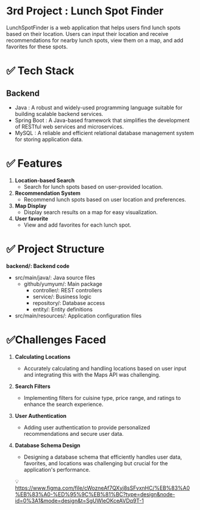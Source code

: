 # 3rd Project : Lunch Spot Finder

LunchSpotFinder is a web application that helps users find lunch spots based on their location. Users can input their location and receive recommendations for nearby lunch spots, view them on a map, and add favorites for these spots.


# ✅ Tech Stack
##       Backend

- Java : A robust and widely-used programming language suitable for building scalable backend services.
- Spring Boot : A Java-based framework that simplifies the development of RESTful web services and microservices.
- MySQL : A reliable and efficient relational database management system for storing application data.

# ✅ Features

1. **Location-based Search**
   - Search for lunch spots based on user-provided location.
2. **Recommendation System**
   - Recommend lunch spots based on user location and preferences.
3. **Map Display**
   - Display search results on a map for easy visualization.
4. **User favorite**
   - View and add favorites for each lunch spot.

# ✅ Project Structure

**backend/: Backend code**

- src/main/java/: Java source files
    - github/yumyum/: Main package
        - controller/: REST controllers
        - service/: Business logic
        - repository/: Database access
        - entity/: Entity definitions
- src/main/resources/: Application configuration files

# ✅Challenges Faced

1. **Calculating Locations**
   - Accurately calculating and handling locations based on user input and integrating this with the Maps API was challenging.
2. **Search Filters**
   - Implementing filters for cuisine type, price range, and ratings to enhance the search experience.
3. **User Authentication**
   - Adding user authentication to provide personalized recommendations and secure user data.
4. **Database Schema Design**
   - Designing a database schema that efficiently handles user data, favorites, and locations was challenging but crucial for the application's performance.

    💡 https://www.figma.com/file/cWozneAf7QXyj8sSFvxnHC/%EB%83%A0%EB%83%A0-%ED%95%9C%EB%81%BC?type=design&node-id=0%3A1&mode=design&t=SgUWleOKceAVDq9T-1
    
   
